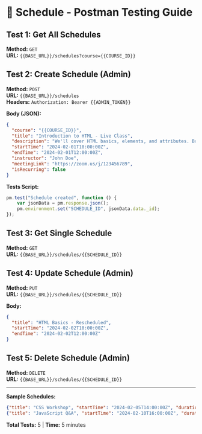 # 🧪 Schedule - Postman Testing Guide

## Test 1: Get All Schedules
**Method:** `GET`  
**URL:** `{{BASE_URL}}/schedules?course={{COURSE_ID}}`

## Test 2: Create Schedule (Admin)
**Method:** `POST`  
**URL:** `{{BASE_URL}}/schedules`  
**Headers:** `Authorization: Bearer {{ADMIN_TOKEN}}`

**Body (JSON):**
```json
{
  "course": "{{COURSE_ID}}",
  "title": "Introduction to HTML - Live Class",
  "description": "We'll cover HTML basics, elements, and attributes. Bring your questions!",
  "startTime": "2024-02-01T10:00:00Z",
  "endTime": "2024-02-01T12:00:00Z",
  "instructor": "John Doe",
  "meetingLink": "https://zoom.us/j/123456789",
  "isRecurring": false
}
```

**Tests Script:**
```javascript
pm.test("Schedule created", function () {
    var jsonData = pm.response.json();
    pm.environment.set("SCHEDULE_ID", jsonData.data._id);
});
```

## Test 3: Get Single Schedule
**Method:** `GET`  
**URL:** `{{BASE_URL}}/schedules/{{SCHEDULE_ID}}`

## Test 4: Update Schedule (Admin)
**Method:** `PUT`  
**URL:** `{{BASE_URL}}/schedules/{{SCHEDULE_ID}}`

**Body:**
```json
{
  "title": "HTML Basics - Rescheduled",
  "startTime": "2024-02-02T10:00:00Z",
  "endTime": "2024-02-02T12:00:00Z"
}
```

## Test 5: Delete Schedule (Admin)
**Method:** `DELETE`  
**URL:** `{{BASE_URL}}/schedules/{{SCHEDULE_ID}}`

---

**Sample Schedules:**
```json
{"title": "CSS Workshop", "startTime": "2024-02-05T14:00:00Z", "duration": "2 hours"}
{"title": "JavaScript Q&A", "startTime": "2024-02-10T16:00:00Z", "duration": "1 hour"}
```

**Total Tests:** 5 | **Time:** 5 minutes

